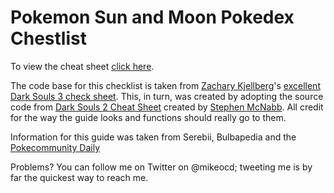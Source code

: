 # Pokemon Sun and Moon Pokedex Chestlist

To view the cheat sheet [click here](http://mikeocd.github.io/SMPokedexChecklist/).

The code base for this checklist is taken from [Zachary Kjellberg](https://github.com/ZKjellberg)'s [excellent Dark Souls 3 check sheet](https://github.com/ZKjellberg/dark-souls-3-cheat-sheet). This, in turn, was created by adopting the source code from [Dark Souls 2 Cheat Sheet](https://github.com/smcnabb/dark-souls-2-cheat-sheet/tree/gh-pages) created by [Stephen McNabb](https://github.com/smcnabb). All credit for the way the guide looks and functions should really go to them.

Information for this guide was taken from Serebii, Bulbapedia and the [Pokecommunity Daily](https://daily.pokecommunity.com/2016/11/18/sun-moon-pokemon-alola-dex-locations/)

Problems? You can follow me on Twitter on @mikeocd; tweeting me is by far the quickest way to reach me.
